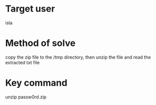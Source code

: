 # Target user
isla
# Method of solve
copy the zip file to the /tmp directory, then unzip the file and read the extracted txt file
# Key command
unzip passw0rd.zip

